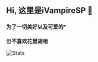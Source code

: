 ## Hi, 这里是iVampireSP 👋

#### 为了一切美好以及可爱的*
但**不喜欢花里胡哨**



![Stats](https://github-readme-stats.vercel.app/api?username=iVampireSP&show_icons=true&theme=ocean_dark)  

